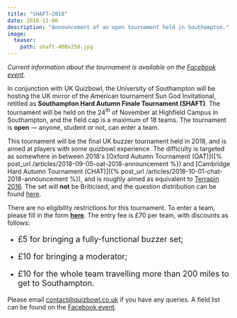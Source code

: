 ```yaml
---
title: "SHAFT–2018"
date: 2018-11-06
description: "Announcement of an open tournament held in Southampton."
image:
  teaser:
    path: shaft-400x250.jpg
---
```


_Current information about the tournament is available on the [Facebook event](https://www.facebook.com/events/328565151252627)._

In conjunction with UK Quizbowl, the University of Southampton will be hosting the UK mirror of the American tournament Sun God Invitational, retitled as **Southampton Hard Autumn Finale Tournament (SHAFT)**. The tournament will be held on the 24<sup>th</sup> of November at Highfield Campus in Southampton, and the field cap is a maximum of 18 teams. The tournament is **open** — anyone, student or not, can enter a team.

This tournament will be the final UK buzzer tournament held in 2018, and is aimed at players with some quizbowl experience. The difficulty is targeted as somewhere in between 2018's [Oxford Autumn Tournament (OAT)]({% post_url /articles/2018-09-05-oat-2018-announcement %}) and [Cambridge Hard Autumn Tournament (CHAT)]({% post_url /articles/2018-10-01-chat-2018-announcement %}), and is roughly aimed as equivalent to [Terrapin 2016](http://collegiate.quizbowlpackets.com/1872/). The set will **not** be Briticised, and the question distribution can be found [here](http://hsquizbowl.org/forums/viewtopic.php?f=8&t=20713).

There are no eligibility restrictions for this tournament. To enter a team, please fill in the form [**here**](https://docs.google.com/forms/d/e/1FAIpQLSdlYiGja55AxtRHp8jfGkQBHFXegnoqQRmZI_TdyiCqsuAYqA/viewform). The entry fee is £70 per team, with discounts as follows:

- <p style="font-size: 18px">£5 for bringing a fully-functional buzzer set;</p>
- <p style="font-size: 18px">£10 for bringing a moderator;</p>
- <p style="font-size: 18px">£10 for the whole team travelling more than 200 miles to get to Southampton.</p>

Please email <contact@quizbowl.co.uk> if you have any queries. A field list can be found on the [Facebook event](https://www.facebook.com/events/328565151252627).
